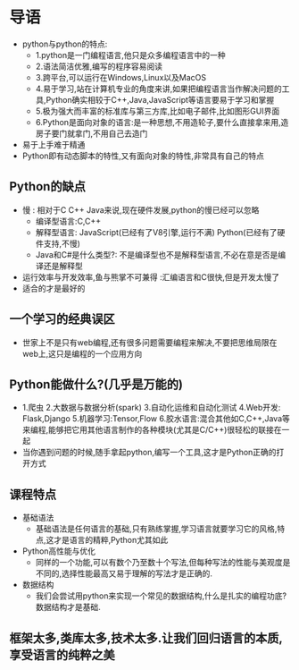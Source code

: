 # 导语
 * python与python的特点:
   - 1.python是一门编程语言,他只是众多编程语言中的一种
   - 2.语法简洁优雅,编写的程序容易阅读
   - 3.跨平台,可以运行在Windows,Linux以及MacOS
   - 4.易于学习,站在计算机专业的角度来讲,如果把编程语言当作解决问题的工具,Python确实相较于C++,Java,JavaScript等语言要易于学习和掌握
   - 5.极为强大而丰富的标准库与第三方库,比如电子邮件,比如图形GUI界面
   - 6.Python是面向对象的语言:是一种思想,不用造轮子,要什么直接拿来用,造房子要门就拿门,不用自己去造门
 * 易于上手难于精通
 * Python即有动态脚本的特性,又有面向对象的特性,非常具有自己的特点
## Python的缺点
 * 慢 : 相对于C  C++  Java来说,现在硬件发展,python的慢已经可以忽略
   - 编译型语言:C,C++
   - 解释型语言: JavaScript(已经有了V8引擎,运行不满) Python(已经有了硬件支持,不慢)
   - Java和C#是什么类型?: 不是编译型也不是解释型语言,不必在意是否是编译还是解释型
 * 运行效率与开发效率,鱼与熊掌不可兼得  :汇编语言和C很快,但是开发太慢了
 * 适合的才是最好的
## 一个学习的经典误区
 * 世家上不是只有web编程,还有很多问题需要编程来解决,不要把思维局限在web上,这只是编程的一个应用方向
## Python能做什么?(几乎是万能的)
 * 1.爬虫  2.大数据与数据分析(spark)  3.自动化运维和自动化测试  4.Web开发: Flask,Django  5.机器学习:Tensor,Flow  6.胶水语言:混合其他如C,C++,Java等来编程,能够把它用其他语言制作的各种模块(尤其是C/C++)很轻松的联接在一起
 * 当你遇到问题的时候,随手拿起python,编写一个工具,这才是Python正确的打开方式
## 课程特点
 * 基础语法
   - 基础语法是任何语言的基础,只有熟练掌握,学习语言就要学习它的风格,特点,这才是语言的精粹,Python尤其如此
 * Python高性能与优化
   - 同样的一个功能,可以有数个乃至数十个写法,但每种写法的性能与美观度是不同的,选择性能最高又易于理解的写法才是正确的.
 * 数据结构
   - 我们会尝试用python来实现一个常见的数据结构,什么是扎实的编程功底?数据结构才是基础.
## 框架太多,类库太多,技术太多.让我们回归语言的本质,享受语言的纯粹之美
